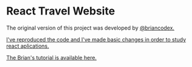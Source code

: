 # React Travel Website

The original version of this project was developed by <a href="https://github.com/briancodex"> @briancodex. 

I've reproduced the code and I've made basic changes in order to study react aplications.

The Brian's tutorial is available <a href="https://www.youtube.com/watch?v=I2UBjN5ER4s&list=PLycH2L2POIr_lT_h4JYPENhIEgkysCz5p&index=70&t=781s"> here.

